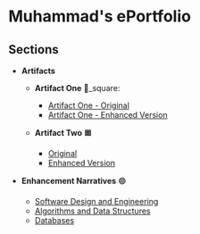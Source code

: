 # Muhammad's ePortfolio

## Sections
 
- **Artifacts**
  - **Artifact One** 📘_square:
    - [Artifact One - Original](https://github.com/mkhizer33/Muhammad-s-Portfolio/blob/main/Software%20Design%20and%20Engineering/OriginalAutoService.txt)
    - [Artifact One - Enhanced Version](https://github.com/mkhizer33/Muhammad-s-Portfolio/blob/main/Software%20Design%20and%20Engineering/EnhancedAutoService.py)
  
  - **Artifact Two** :orange_square:
    - [Original](link_to_artifact_two_original)
    - [Enhanced Version](link_to_artifact_two_enhanced)
  
- **Enhancement Narratives** :purple_circle:
  - [Software Design and Engineering](link_to_enhancement_one_narrative)
  - [Algorithms and Data Structures](link_to_enhancement_two_narrative)
  - [Databases](link_to_enhancement_three_narrative)
